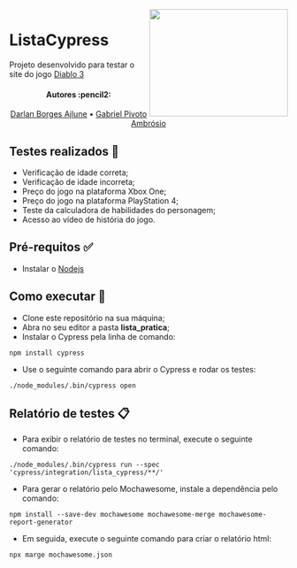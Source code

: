 <img align="right" width="250" height="194" src="https://www.seekpng.com/png/full/140-1404364_diablo-3-logo-png.png">

# ListaCypress
Projeto desenvolvido para testar o site do jogo [Diablo 3](https://us.diablo3.com/pt-br/)

<h4 align="center"> 
	Autores :pencil2:
</h4>

<p align="center">
 <a href="https://github.com/DarlanAjlune">Darlan Borges Ajlune</a> •
 <a href="https://github.com/GabrielPivoto">Gabriel Pivoto Ambrósio</a> 
</p>

## Testes realizados :pencil:  
* Verificação de idade correta;
* Verificação de idade incorreta;
* Preço do jogo na plataforma Xbox One;
* Preço do jogo na plataforma PlayStation 4;
* Teste da calculadora de habilidades do personagem;
* Acesso ao vídeo de história do jogo.

## Pré-requitos :white_check_mark: 
* Instalar o [Nodejs](https://nodejs.org/en/)

## Como executar :rocket: 
* Clone este repositório na sua máquina;
* Abra no seu editor a pasta **lista_pratica**;
* Instalar o Cypress pela linha de comando:
```
npm install cypress
```
* Use o seguinte comando para abrir o Cypress e rodar os testes:
```
./node_modules/.bin/cypress open
```

## Relatório de testes :clipboard:
* Para exibir o relatório de testes no terminal, execute o seguinte comando:
```
./node_modules/.bin/cypress run --spec 'cypress/integration/lista_cypress/**/'
```
* Para gerar o relatório pelo Mochawesome, instale a dependência pelo comando:
```
npm install --save-dev mochawesome mochawesome-merge mochawesome-report-generator
```
* Em seguida, execute o seguinte comando para criar o relatório html:
```
npx marge mochawesome.json
```
